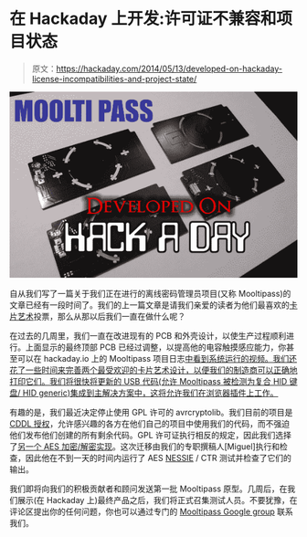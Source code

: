 # 在 Hackaday 上开发:许可证不兼容和项目状态

> 原文：<https://hackaday.com/2014/05/13/developed-on-hackaday-license-incompatibilities-and-project-state/>

[![mooltipass top pcb](img/4bd742a700eeb5c0b9c33d6b60d059e2.png)](http://hackaday.com/wp-content/uploads/2014/05/top_pcb.png)

自从我们写了一篇关于我们正在进行的离线密码管理员项目(又称 Mooltipass)的文章已经有一段时间了。我们的上一篇文章是请我们亲爱的读者为他们最喜欢的[卡片艺术](http://hackaday.com/2014/04/21/developed-on-hackaday-vote-for-your-favorite-card-art/)投票，那么从那以后我们一直在做什么呢？

在过去的几周里，我们一直在改进现有的 PCB 和外壳设计，以使生产过程顺利进行。上面显示的最终顶部 PCB 已经过调整，以提高他的电容触摸感应能力，你甚至可以在 hackaday.io 上的 Mooltipass 项目日志[中看到系统运行的视频。我们还花了一些时间来完善两个最受欢迎的卡片艺术设计，以便我们的制造商可以正确地打印它们。我们将很快将更新的 USB 代码(允许 Mooltipass 被检测为复合 HID 键盘/ HID generic)集成到主解决方案中，这将允许我们在浏览器插件上工作。](http://hackaday.io/project/86-Mooltipass)

有趣的是，我们最近决定停止使用 GPL 许可的 avrcryptolib。我们目前的项目是 [CDDL 授权](http://en.wikipedia.org/wiki/Common_Development_and_Distribution_License)，允许感兴趣的各方在他们自己的项目中使用我们的代码，而不强迫他们发布他们创建的所有剩余代码。GPL 许可证执行相反的规定，因此我们选择了[另一个 AES 加密/解密实现](https://github.com/limpkin/mooltipass/blob/master/source_code/src/AES/aes.c)。这次迁移由我们的专职撰稿人[Miguel]执行和检查，因此他在不到一天的时间内运行了 AES [NESSIE](http://en.wikipedia.org/wiki/NESSIE) / CTR 测试并检查了它们的输出。

我们即将向我们的积极贡献者和顾问发送第一批 Mooltipass 原型。几周后，在我们展示(在 Hackaday 上)最终产品之后，我们将正式召集测试人员。不要犹豫，在评论区提出你的任何问题，你也可以通过专门的 [Mooltipass Google group](https://groups.google.com/forum/#!forum/mooltipass) 联系我们。